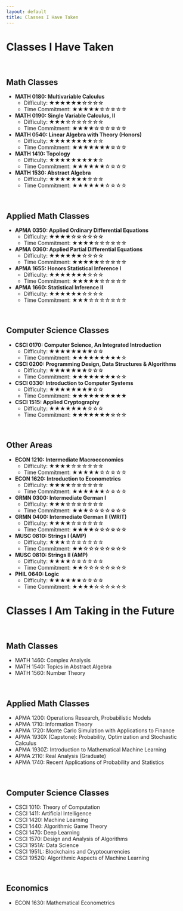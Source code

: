 ```yaml
---
layout: default
title: Classes I Have Taken
---
```


# Classes I Have Taken
  
<br>

## Math Classes
  
- **MATH 0180: Multivariable Calculus**
  - Difficulty: <span class="stars">★★★★★★☆☆☆☆</span>
  - Time Commitment: <span class="stars">★★★★★☆☆☆☆☆</span>
- **MATH 0190: Single Variable Calculus, II**
  - Difficulty: <span class="stars">★★★☆☆☆☆☆☆☆</span>
  - Time Commitment: <span class="stars">★★★★☆☆☆☆☆☆</span>
- **MATH 0540: Linear Algebra with Theory (Honors)**
  - Difficulty: <span class="stars">★★★★★★★★☆☆</span>
  - Time Commitment: <span class="stars">★★★★★★★☆☆☆</span>
- **MATH 1410: Topology**
  - Difficulty: <span class="stars">★★★★★★★★★☆</span>
  - Time Commitment: <span class="stars">★★★★★★☆☆☆☆</span>
- **MATH 1530: Abstract Algebra**
  - Difficulty: <span class="stars">★★★★★★★☆☆☆</span>
  - Time Commitment: <span class="stars">★★★★★★☆☆☆☆</span>
  
<br>

## Applied Math Classes
  
- **APMA 0350: Applied Ordinary Differential Equations**
  - Difficulty: <span class="stars">★★★★☆☆☆☆☆☆</span>
  - Time Commitment: <span class="stars">★★★★☆☆☆☆☆☆</span>
- **APMA 0360: Applied Partial Differential Equations**
  - Difficulty: <span class="stars">★★★★★★☆☆☆☆</span>
  - Time Commitment: <span class="stars">★★★★★☆☆☆☆☆</span>
- **APMA 1655: Honors Statistical Inference I**
  - Difficulty: <span class="stars">★★★★★★★☆☆☆</span>
  - Time Commitment: <span class="stars">★★★★★☆☆☆☆☆</span>
- **APMA 1660: Statistical Inference II**
  - Difficulty: <span class="stars">★★★★★★☆☆☆☆</span>
  - Time Commitment: <span class="stars">★★★☆☆☆☆☆☆☆</span>
  
<br>

## Computer Science Classes
  
- **CSCI 0170: Computer Science, An Integrated Introduction**
  - Difficulty: <span class="stars">★★★★★★★★☆☆</span>
  - Time Commitment: <span class="stars">★★★★★★★★★☆</span>
- **CSCI 0200: Programming Design, Data Structures & Algorithms**
  - Difficulty: <span class="stars">★★★★★★★☆☆☆</span>
  - Time Commitment: <span class="stars">★★★★★★★★☆☆</span>
- **CSCI 0330: Introduction to Computer Systems**
  - Difficulty: <span class="stars">★★★★★★★★☆☆</span>
  - Time Commitment: <span class="stars">★★★★★★★★★★</span>
- **CSCI 1515: Applied Cryptography**
  - Difficulty: <span class="stars">★★★★★★★☆☆☆</span>
  - Time Commitment: <span class="stars">★★★★★★★☆☆☆</span>
  
<br>

## Other Areas
  
- **ECON 1210: Intermediate Macroeconomics**
  - Difficulty: <span class="stars">★★★★☆☆☆☆☆☆</span>
  - Time Commitment: <span class="stars">★★★★★☆☆☆☆☆</span>
- **ECON 1620: Introduction to Econometrics**
  - Difficulty: <span class="stars">★★★★☆☆☆☆☆☆</span>
  - Time Commitment: <span class="stars">★★★★★★☆☆☆☆</span>
- **GRMN 0300: Intermediate German I**
  - Difficulty: <span class="stars">★★★☆☆☆☆☆☆☆</span>
  - Time Commitment: <span class="stars">★★★☆☆☆☆☆☆☆</span>
- **GRMN 0400: Intermediate German II (WRIT)**
  - Difficulty: <span class="stars">★★★★☆☆☆☆☆☆</span>
  - Time Commitment: <span class="stars">★★★★☆☆☆☆☆☆</span>
- **MUSC 0810: Strings I (AMP)**
  - Difficulty: <span class="stars">★★★☆☆☆☆☆☆☆</span>
  - Time Commitment: <span class="stars">★★☆☆☆☆☆☆☆☆</span>
- **MUSC 0810: Strings II (AMP)**
  - Difficulty: <span class="stars">★★★★☆☆☆☆☆☆</span>
  - Time Commitment: <span class="stars">★★☆☆☆☆☆☆☆☆</span>
- **PHIL 0640: Logic**
  - Difficulty: <span class="stars">★★★★★★☆☆☆☆</span>
  - Time Commitment: <span class="stars">★★★★☆☆☆☆☆☆</span>

# Classes I Am Taking in the Future
  
<br>

## Math Classes

- MATH 1460: Complex Analysis
- MATH 1540: Topics in Abstract Algebra
- MATH 1560: Number Theory
  
<br>

## Applied Math Classes
  
- APMA 1200: Operations Research, Probabilistic Models
- APMA 1710: Information Theory
- APMA 1720: Monte Carlo Simulation with Applications to Finance
- APMA 1930X (Capstone): Probability, Optimization and Stochastic Calculus
- APMA 1930Z: Introduction to Mathematical Machine Learning
- APMA 2110: Real Analysis (Graduate)
- APMA 1740: Recent Applications of Probability and Statistics
  
<br>

## Computer Science Classes
  
- CSCI 1010: Theory of Computation
- CSCI 1411: Artificial Intelligence
- CSCI 1420: Machine Learning
- CSCI 1440: Algorithmic Game Theory
- CSCI 1470: Deep Learning
- CSCI 1570: Design and Analysis of Algorithms
- CSCI 1951A: Data Science
- CSCI 1951L: Blockchains and Cryptocurrencies
- CSCI 1952Q: Algorithmic Aspects of Machine Learning
  
<br>

## Economics

- ECON 1630: Mathematical Econometrics
